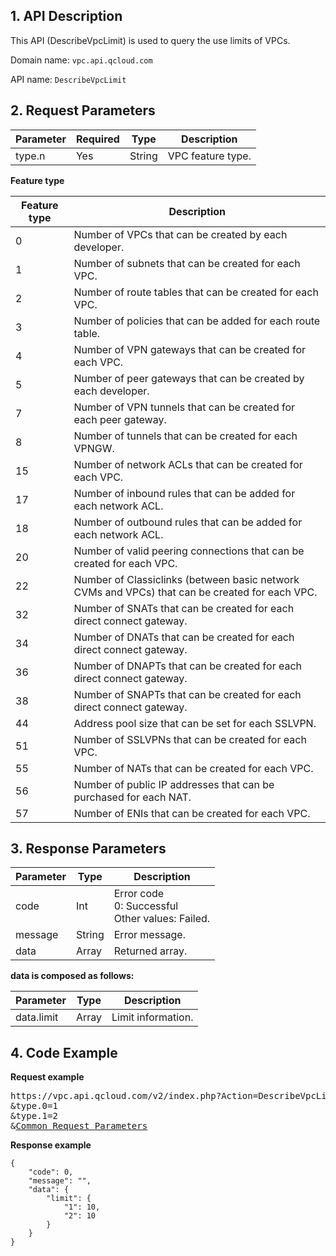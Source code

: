 ## 1. API Description 
This API (DescribeVpcLimit) is used to query the use limits of VPCs.

Domain name: `vpc.api.qcloud.com`

API name: `DescribeVpcLimit`

## 2. Request Parameters
| Parameter | Required | Type | Description |
| -------- | ------ | ------ | ------- |
| type.n | Yes | String | VPC feature type. |

**Feature type**

| Feature type | Description |
| -------- | ----------------------- |
| 0 | Number of VPCs that can be created by each developer. |
| 1 | Number of subnets that can be created for each VPC. |
| 2 | Number of route tables that can be created for each VPC. |
| 3 | Number of policies that can be added for each route table. |
| 4 | Number of VPN gateways that can be created for each VPC. |
| 5 | Number of peer gateways that can be created by each developer. |
| 7 | Number of VPN tunnels that can be created for each peer gateway. |
| 8 | Number of tunnels that can be created for each VPNGW. |
| 15 | Number of network ACLs that can be created for each VPC. |
| 17 | Number of inbound rules that can be added for each network ACL. |
| 18 | Number of outbound rules that can be added for each network ACL. |
| 20 | Number of valid peering connections that can be created for each VPC. |
| 22 | Number of Classiclinks (between basic network CVMs and VPCs) that can be created for each VPC. |
| 32 | Number of SNATs that can be created for each direct connect gateway. |
| 34 | Number of DNATs that can be created for each direct connect gateway. |
| 36 | Number of DNAPTs that can be created for each direct connect gateway. |
| 38 | Number of SNAPTs that can be created for each direct connect gateway. |
| 44 | Address pool size that can be set for each SSLVPN. |
| 51 | Number of SSLVPNs that can be created for each VPC. |
| 55 | Number of NATs that can be created for each VPC. |
| 56 | Number of public IP addresses that can be purchased for each NAT. |
| 57 | Number of ENIs that can be created for each VPC. |

## 3. Response Parameters
| Parameter | Type | Description |
| -------- | ------ | --------------- |
| code | Int | Error code</br>0: Successful</br>Other values: Failed. |
| message | String | Error message. |
| data | Array | Returned array. |

**data is composed as follows:**

| Parameter | Type | Description |
| -------- | ------ | --------------- |
| data.limit | Array | Limit information. |

## 4. Code Example 
**Request example**
<pre>
https://vpc.api.qcloud.com/v2/index.php?Action=DescribeVpcLimit
&type.0=1
&type.1=2
&<a href="https://intl.cloud.tencent.com/doc/api/229/6976">Common Request Parameters</a>
</pre>
**Response example**
```
{
    "code": 0,
    "message": "",
    "data": {
        "limit": {
            "1": 10,
            "2": 10
        }
    }
}
```
